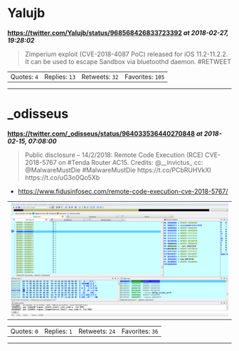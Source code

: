# Yalujb
**https://twitter.com/Yalujb/status/968568426833723392 _at 2018-02-27, 19:28:02_**
<blockquote>
Zimperium exploit (CVE-2018-4087 PoC) released for iOS 11.2-11.2.2. It can be used to escape Sandbox via bluetoothd daemon. #RETWEET
</blockquote>

<table><tr>
<td>Quotes: <code>4</code></td>
<td>Replies: <code>13</code></td>
<td>Retweets: <code>32</code></td>
<td>Favorites: <code>105</code></td>
</tr></table>

---

# _odisseus
**https://twitter.com/_odisseus/status/964033536440270848 _at 2018-02-15, 07:08:00_**
<blockquote>
Public disclosure – 14/2/2018: Remote Code Execution (RCE) CVE-2018-5767 on #Tenda Router AC15. Credits: @__invictus_  cc: @MalwareMustDie 
#MalwareMustDie 
https://t.co/PCbRUHVkXI https://t.co/uG3o0Qo5Xb
</blockquote>

* https://www.fidusinfosec.com/remote-code-execution-cve-2018-5767/

<table><tr>
<td><img src="pictures/8d70662e9838fb0a0e568e8c9bb61d78a398bc07b91f683be98c6b3e0475e4cb.jpg" alt="8d70662e9838fb0a0e568e8c9bb61d78a398bc07b91f683be98c6b3e0475e4cb.jpg"></td>
</table></tr>
<table><tr>
<td>Quotes: <code>0</code></td>
<td>Replies: <code>1</code></td>
<td>Retweets: <code>24</code></td>
<td>Favorites: <code>36</code></td>
</tr></table>

---

